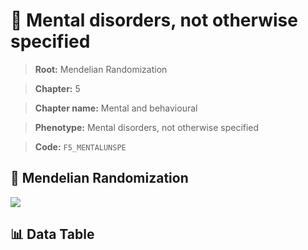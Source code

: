 # 🧪 Mental disorders, not otherwise specified

> **Root:** Mendelian Randomization

> **Chapter:** 5  

> **Chapter name:** Mental and behavioural

> **Phenotype:** Mental disorders, not otherwise specified  

> **Code:** `F5_MENTALUNSPE`

## 🧬 Mendelian Randomization  

<img src="/MR/Figures/Forward/F5_MENTALUNSPE.png"/>

## 📊 Data Table

<CsvTableMRF src="/MR/Data/Forward/F5_MENTALUNSPE.csv"/>
